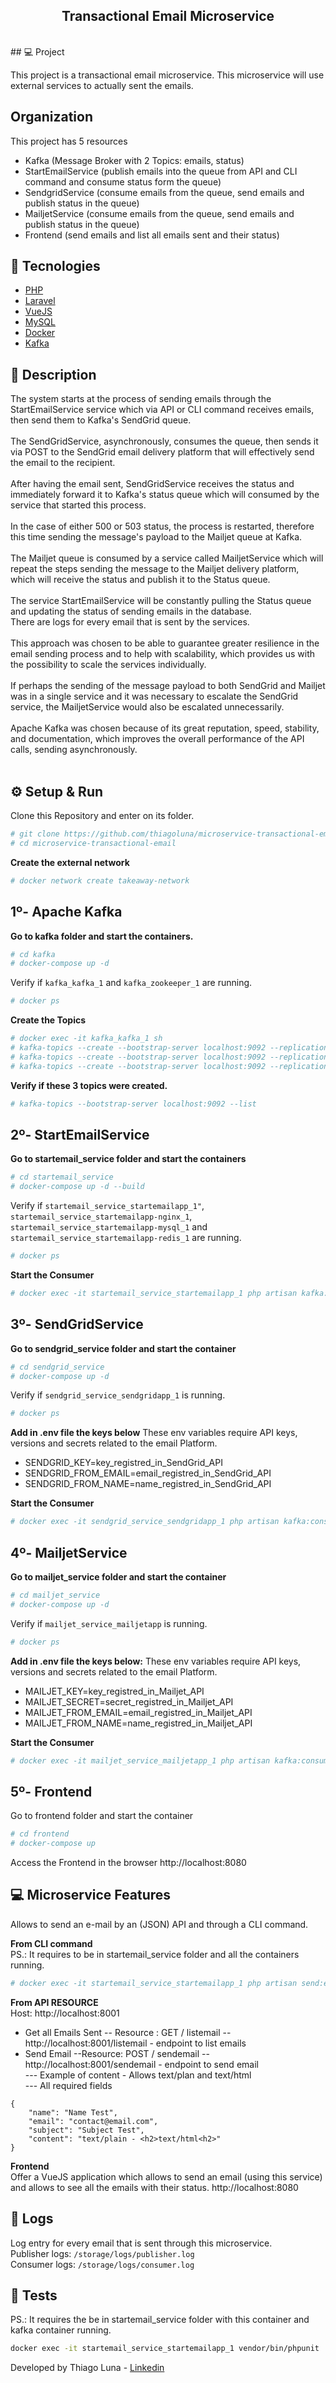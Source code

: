 <h2 align="center">
  Transactional Email Microservice
</h2>
<br>  
## 💻 Project

This project is a transactional email microservice. This microservice will use external services to actually sent the emails.

## Organization
This project has 5 resources
- Kafka  (Message Broker with 2 Topics: emails, status)
- StartEmailService (publish emails into the queue from API and CLI command and consume status form the queue)
- SendgridService (consume emails from the queue, send emails and publish status in the queue)
- MailjetService (consume emails from the queue, send emails and publish status in the queue)
- Frontend (send emails and list all emails sent and their status)

## 🚀 Tecnologies

- [PHP](https://php.net)
- [Laravel](https://laravel.com)
- [VueJS](https://vuejs.org/)
- [MySQL](https://mysql.com)
- [Docker](https://docker.com)
- [Kafka](https://kafka.apache.org/)

## 📝 Description
The system starts at the process of sending emails through the StartEmailService service which via API or CLI command 
receives
emails, then send them to Kafka's SendGrid queue.  
<br>
The SendGridService, asynchronously, consumes the queue, then sends it via POST to the SendGrid email delivery platform 
that will effectively send the email to the recipient.  
<br>
After having the email sent, SendGridService receives the status and immediately forward it to Kafka's status queue which will consumed by the service that started this process.  
<br>
In the case of either 500 or 503 status, the process is restarted, therefore this time sending the message's payload to 
the Mailjet queue at Kafka.  
<br>
The Mailjet queue is consumed by a service called MailjetService which will repeat the steps sending the message to the 
Mailjet delivery platform, which will receive the status and publish it to the Status queue.  
<br>
The service StartEmailService will be constantly pulling the Status queue and updating the status of sending emails in 
the database.  
There are logs for every email that is sent by the services.  
<br>
This approach was chosen to be able to guarantee greater resilience in the email sending process and to help with 
scalability, which provides us with the possibility to scale the services individually.  
<br>
If perhaps the sending of the message payload to both SendGrid and Mailjet was in a single service and it was necessary 
to escalate the SendGrid service, the MailjetService would also be escalated unnecessarily.  
<br>
Apache Kafka was chosen because of its great reputation, speed, stability, and documentation, which improves the 
overall performance of the API calls, sending asynchronously.  
<br>  
## ⚙️ Setup & Run
Clone this Repository and enter on its folder.
```sh
# git clone https://github.com/thiagoluna/microservice-transactional-email.git  
# cd microservice-transactional-email
``` 
**Create the external network**
```sh
# docker network create takeaway-network
```

## 1º- Apache Kafka
**Go to kafka folder and start the containers.**
```sh
# cd kafka 
# docker-compose up -d
``` 
Verify if `kafka_kafka_1` and  `kafka_zookeeper_1` are running.
```sh
# docker ps
```
**Create the Topics**
```sh
# docker exec -it kafka_kafka_1 sh
# kafka-topics --create --bootstrap-server localhost:9092 --replication-factor 1 --partitions 2 --topic sendgrid
# kafka-topics --create --bootstrap-server localhost:9092 --replication-factor 1 --partitions 2 --topic mailjet
# kafka-topics --create --bootstrap-server localhost:9092 --replication-factor 1 --partitions 2 --topic status
```
**Verify if these 3 topics were created.**
```sh
# kafka-topics --bootstrap-server localhost:9092 --list  
```

## 2º- StartEmailService
**Go to startemail_service folder and start the containers**
```sh
# cd startemail_service
# docker-compose up -d --build
```
Verify if `startemail_service_startemailapp_1"`, `startemail_service_startemailapp-nginx_1`, `startemail_service_startemailapp-mysql_1` and `startemail_service_startemailapp-redis_1` are running.
```sh
# docker ps 
```
**Start the Consumer**
```sh
# docker exec -it startemail_service_startemailapp_1 php artisan kafka:consumer status status-group 
```
## 3º- SendGridService
**Go to sendgrid_service folder and start the container**
```sh
# cd sendgrid_service
# docker-compose up -d
```
Verify if `sendgrid_service_sendgridapp_1` is running.
```sh
# docker ps 
```
**Add in .env file the keys below**
These env variables require API keys, versions and secrets related to the email Platform.
- SENDGRID_KEY=key_registred_in_SendGrid_API
- SENDGRID_FROM_EMAIL=email_registred_in_SendGrid_API
- SENDGRID_FROM_NAME=name_registred_in_SendGrid_API

**Start the Consumer**
```sh
# docker exec -it sendgrid_service_sendgridapp_1 php artisan kafka:consumer sendgrid sendgrid-group 
```

## 4º- MailjetService
**Go to mailjet_service folder and start the container**
```sh
# cd mailjet_service
# docker-compose up -d
```
Verify if `mailjet_service_mailjetapp` is running.
```sh
# docker ps 
```
**Add in .env file the keys below:**
These env variables require API keys, versions and secrets related to the email Platform.
- MAILJET_KEY=key_registred_in_Mailjet_API
- MAILJET_SECRET=secret_registred_in_Mailjet_API
- MAILJET_FROM_EMAIL=email_registred_in_Mailjet_API
- MAILJET_FROM_NAME=name_registred_in_Mailjet_API

**Start the Consumer**
```sh
# docker exec -it mailjet_service_mailjetapp_1 php artisan kafka:consumer mailjet mailjet-group
```

## 5º- Frontend
Go to frontend folder and start the container
```sh
# cd frontend
# docker-compose up
```
Access the Frontend in the browser http://localhost:8080


## 💻 Microservice Features

Allows to send an e-mail by an (JSON) API and through a CLI command.

**From CLI command**  
PS.: It requires to be in startemail_service folder and all the containers running.
```sh
# docker exec -it startemail_service_startemailapp_1 php artisan send:email
```

**From API RESOURCE**  
Host: http://localhost:8001
- Get all Emails Sent
  -- Resource : GET / listemail
  -- http://localhost:8001/listemail - endpoint to list emails
- Send Email
  --Resource: POST / sendemail
  -- http://localhost:8001/sendemail - endpoint to send email  
  --- Example of content - Allows text/plan and text/html   
  --- All required fields

```
{
    "name": "Name Test",
    "email": "contact@email.com",
    "subject": "Subject Test",
    "content": "text/plain - <h2>text/html<h2>"
}
```
**Frontend**  
Offer a VueJS application which allows to send an email (using this service) and allows to see all the emails with 
their status. http://localhost:8080

## 📄 Logs
Log entry for every email that is sent through this microservice.  
Publisher logs: `/storage/logs/publisher.log`  
Consumer logs: `/storage/logs/consumer.log`

## 📝 Tests
PS.: It requires the be in startemail_service folder  with this container and kafka container running.
```sh
docker exec -it startemail_service_startemailapp_1 vendor/bin/phpunit
```

Developed by Thiago Luna - [Linkedin](https://www.linkedin.com/in/thiago-luna/)

